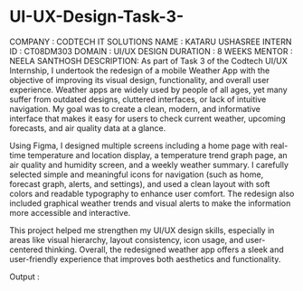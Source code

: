 # UI-UX-Design-Task-3-
COMPANY : CODTECH IT SOLUTIONS 
NAME : KATARU USHASREE
INTERN ID : CT08DM303 
DOMAIN : UI/UX DESIGN 
DURATION : 8 WEEKS
MENTOR : NEELA SANTHOSH 
DESCRIPTION:  As part of Task 3 of the Codtech UI/UX Internship, I undertook the redesign of a mobile Weather App with the objective of improving its visual design, functionality, and overall user experience. Weather apps are widely used by people of all ages, yet many suffer from outdated designs, cluttered interfaces, or lack of intuitive navigation. My goal was to create a clean, modern, and informative interface that makes it easy for users to check current weather, upcoming forecasts, and air quality data at a glance.

Using Figma, I designed multiple screens including a home page with real-time temperature and location display, a temperature trend graph page, an air quality and humidity screen, and a weekly weather summary. I carefully selected simple and meaningful icons for navigation (such as home, forecast graph, alerts, and settings), and used a clean layout with soft colors and readable typography to enhance user comfort. The redesign also included graphical weather trends and visual alerts to make the information more accessible and interactive.

This project helped me strengthen my UI/UX design skills, especially in areas like visual hierarchy, layout consistency, icon usage, and user-centered thinking. Overall, the redesigned weather app offers a sleek and user-friendly experience that improves both aesthetics and functionality.

Output : 
